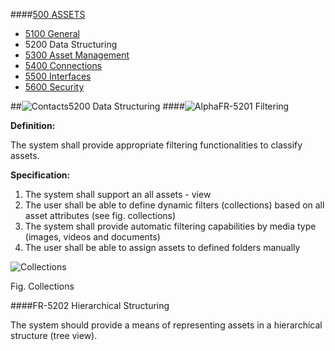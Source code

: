 ####[500 ASSETS](https://github.com/massiveart/sulu-docs/tree/master/system-requirements/500-assets "500 ASSETS")

* [5100 General](https://github.com/massiveart/sulu-docs/tree/master/system-requirements/500-assets/5100_general.md "1100 General")
* 5200 Data Structuring
* [5300 Asset Management](https://github.com/massiveart/sulu-docs/tree/master/system-requirements/500-assets/5300_asset-management.md "5300 Asset Management")
* [5400 Connections](https://github.com/massiveart/sulu-docs/tree/master/system-requirements/500-assets/5400_connections.md "5400 Connections")
* [5500 Interfaces](https://github.com/massiveart/sulu-docs/tree/master/system-requirements/500-assets/5500_interfaces.md "5500 Interfaces")
* [5600 Security](https://github.com/massiveart/sulu-docs/tree/master/system-requirements/500-assets/5600_security.md "5600 Security")

##![Contacts](https://raw.github.com/massiveart/sulu-docs/master/system-requirements/images/assets.png)5200 Data Structuring
####![Alpha](https://raw.github.com/massiveart/sulu-docs/master/system-requirements/images/alpha.png)FR-5201 Filtering

**Definition:**

The system shall provide appropriate filtering functionalities to classify assets.

**Specification:**

1. The system shall support an all assets - view
1. The user shall be able to define dynamic filters (collections) based on all asset attributes (see fig. collections)
1. The system shall provide automatic filtering capabilities by media type (images, videos and documents)
1. The user shall be able to assign assets to defined folders manually

![Collections](https://raw.github.com/massiveart/sulu-docs/master/system-requirements/images/navigation_assets.png)

Fig. Collections

####FR-5202 Hierarchical Structuring

The system should provide a means of representing assets in a hierarchical structure (tree view).
